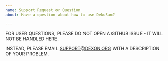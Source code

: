 ```yaml
---
name: Support Request or Question
about: Have a question about how to use DekuSan?

---
```


FOR USER QUESTIONS, PLEASE DO NOT OPEN A GITHUB ISSUE - IT WILL NOT BE HANDLED HERE.

INSTEAD, PLEASE EMAIL SUPPORT@DEXON.ORG WITH A DESCRIPTION OF YOUR PROBLEM.
